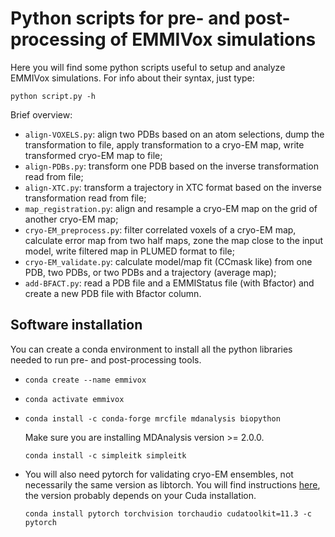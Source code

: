 # Python scripts for pre- and post-processing of EMMIVox simulations

Here you will find some python scripts useful to setup and analyze EMMIVox simulations. For info about their syntax, just type:

`python script.py -h`

Brief overview:
 * `align-VOXELS.py`: align two PDBs based on an atom selections, dump the transformation to file, apply transformation to a cryo-EM map, write transformed cryo-EM map to file;
 * `align-PDBs.py`: transform one PDB based on the inverse transformation read from file;
 * `align-XTC.py`: transform a trajectory in XTC format based on the inverse transformation read from file;
 * `map_registration.py`: align and resample a cryo-EM map on the grid of another cryo-EM map;
 * `cryo-EM_preprocess.py`: filter correlated voxels of a cryo-EM map, calculate error map from two half maps, zone the map close to the input model, write filtered map in PLUMED format to file;
 * `cryo-EM_validate.py`: calculate model/map fit (CCmask like) from one PDB, two PDBs, or two PDBs and a trajectory (average map);
 * `add-BFACT.py`: read a PDB file and a EMMIStatus file (with Bfactor) and create a new PDB file with Bfactor column.

## **Software installation**

You can create a conda environment to install all the python libraries needed to run pre- and post-processing tools.

* `conda create --name emmivox`

* `conda activate emmivox`

* `conda install -c conda-forge mrcfile mdanalysis biopython`

   Make sure you are installing MDAnalysis version >= 2.0.0.

  `conda install -c simpleitk simpleitk`

* You will also need pytorch for validating cryo-EM ensembles, not necessarily the same version as libtorch. You will find instructions [here](https://pytorch.org), the version probably depends on your Cuda installation.

  `conda install pytorch torchvision torchaudio cudatoolkit=11.3 -c pytorch`
